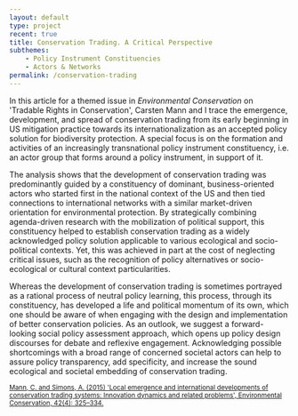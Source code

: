 ```yaml
---
layout: default
type: project
recent: true
title: Conservation Trading. A Critical Perspective
subthemes: 
    - Policy Instrument Constituencies
    - Actors & Networks
permalink: /conservation-trading
---
```


In this article for a themed issue in *Environmental Conservation* on 'Tradable Rights in Conservation', Carsten Mann and I trace the emergence, development, and spread of conservation trading from its early beginning in US mitigation practice towards its internationalization as an accepted policy solution for biodiversity protection. A special focus is on the formation and activities of an increasingly transnational policy instrument constituency, i.e. an actor group that forms around a policy instrument, in support of it. 

The analysis shows that the development of conservation trading was predominantly guided by a constituency of dominant, business-oriented actors who started first in the national context of the US and then tied connections to international networks with a similar market-driven orientation for environmental protection. By strategically combining agenda-driven research with the mobilization of political support, this constituency helped to establish conservation trading as a widely acknowledged policy solution applicable to various ecological and socio-political contexts. Yet, this was achieved in part at the cost of neglecting critical issues, such as the recognition of policy alternatives or socio-ecological or cultural context particularities. 

Whereas the development of conservation trading is sometimes portrayed as a rational process of neutral policy learning, this process, through its constituency, has developed a life and political momentum of its own, which one should be aware of when engaging with the design and implementation of better conservation policies. As an outlook, we suggest a forward-looking social policy assessment approach, which opens up policy design discourses for debate and reflexive engagement. Acknowledging possible shortcomings with a broad range of concerned societal actors can help to assure policy transparency, add specificity, and increase the sound ecological and societal embedding of conservation trading.

<small>
    <a href="https://doi.org/10.1017/S0376892914000381">
        Mann, C. and Simons, A. (2015) 'Local emergence and international developments of conservation trading systems: Innovation dynamics and related problems', Environmental Conservation, 42(4): 325–334.
    </a>
</small>
